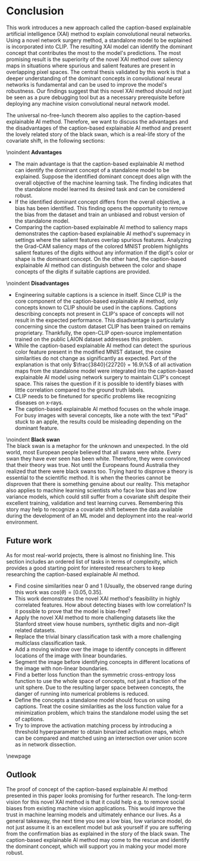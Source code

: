 # Conclusion
<!-- 
- not merely a summary of the main topics covered or a re-statement of your research problem, but a synthesis of key points
- Recap what you did. In about one paragraph recap what your research question was and how you tackled it. Highlight the big accomplishments. Spend another paragraph explaining the highlights of your results. These are the main results you want the reader to remember after they put down the paper, so ignore any small details.
- Finally, finish off with a sentence or two that wraps up your paper. I find this can often be the hardest part to write. You want the paper to feel finished after they read these. One way to do this, is to try and tie your research to the “real world.” 
-->
<!-- The conclusion of a conclusion should: Restate your topic and why it is important. Restate your thesis/claim. Address opposing viewpoints and explain why readers should align with your position. -->
<!-- Recap what you did. In about one paragraph recap what your research question was and how you tackled it.
Highlight the big accomplishments. Spend another paragraph explaining the highlights of your results. These are the main results you want the reader to remember after they put down the paper, so ignore any small details.
Conclude. Finally, finish off with a sentence or two that wraps up your paper. I find this can often be the hardest part to write. You want the paper to feel finished after they read these. One way to do this, is to try and tie your research to the “real world.” Can you somehow relate how your research is important outside of academia? Or, if your results leave you with a big question, finish with that. Put it out there for the reader to think about to.
Optional Before you conclude, if you don’t have a future work section, put in a paragraph detailing the questions you think arise from the work and where you think researchers need to be looking next. -->
This work introduces a new approach called the caption-based explainable artificial intelligence (XAI) method to explain convolutional neural networks. Using a novel network surgery method, a standalone model to be explained is incorporated into CLIP. The resulting XAI model can identify the dominant concept that contributes the most to the model's predictions. The most promising result is the superiority of the novel XAI method over saliency maps in situations where spurious and salient features are present in overlapping pixel spaces. The central thesis validated by this work is that a deeper understanding of the dominant concepts in convolutional neural networks is fundamental and can be used to improve the model's robustness. Our findings suggest that this novel XAI method should not just be seen as a pure debugging tool but as a necessary prerequisite before deploying any machine vision convolutional neural network model.

The universal no-free-lunch theorem also applies to the caption-based explainable AI method. Therefore, we want to discuss the advantages and the disadvantages of the caption-based explainable AI method and present the lovely related story of the black swan, which is a real-life story of the covariate shift, in the following sections:

\noindent
**Advantages**
	
- The main advantage is that the caption-based explainable AI method can identify the dominant concept of a standalone model to be explained. Suppose the identified dominant concept does align with the overall objective of the machine learning task. The finding indicates that the standalone model learned its desired task and can be considered robust.
- If the identified dominant concept differs from the overall objective, a bias has been identified. This finding opens the opportunity to remove the bias from the dataset and train an unbiased and robust version of the standalone model.
- Comparing the caption-based explainable AI method to saliency maps demonstrates the caption-based explainable AI method's supremacy in settings where the salient features overlap spurious features. Analyzing the Grad-CAM saliency maps of the colored MNIST problem highlights salient features of the digits without any information if the digit's color or shape is the dominant concept. On the other hand, the caption-based explainable AI method can distinguish between the color and shape concepts of the digits if suitable captions are provided.

\noindent
**Disadvantages**

- Engineering suitable captions is a science in itself. Since CLIP is the core component of the caption-based explainable AI method, only concepts known to CLIP should be used in the captions. Captions describing concepts not present in CLIP's space of concepts will not result in the expected performance. This disadvantage is particularly concerning since the custom dataset CLIP has been trained on remains proprietary. Thankfully, the open-CLIP open-source implementation trained on the public LAION dataset addresses this problem.
- While the caption-based explainable AI method can detect the spurious color feature present in the modified MNIST dataset, the cosine similarities do not change as significantly as expected. Part of the explanation is that only $\frac{3840}{22720} = 16.9\%$ of all activation maps from the standalone model were integrated into the caption-based explainable AI model using network surgery to maintain CLIP's concept space. This raises the question if it is possible to identify biases with little correlation compared to the ground truth labels.
- CLIP needs to be finetuned for specific problems like recognizing diseases on x-rays.
- The caption-based explainable AI method focuses on the whole image. For busy images with several concepts, like a note with the text "iPad" stuck to an apple, the results could be misleading depending on the dominant feature.

\noindent
**Black swan**  
The black swan is a metaphor for the unknown and unexpected. In the old world, most European people believed that all swans were white. Every swan they have ever seen has been white. Therefore, they were convinced that their theory was true. Not until the Europeans found Australia they realized that there were black swans too. Trying hard to disprove a theory is essential to the scientific method. It is when the theories cannot be disproven that there is something genuine about our reality. This metaphor also applies to machine learning scientists who face low bias and low variance models, which could still suffer from a covariate shift despite their excellent training, validation and test learning curves. Remembering this story may help to recognize a covariate shift between the data available during the development of an ML model and deployment into the real-world environment.

## Future work
<!-- The future work section is a place for you to explain to your readers where you think the results can lead you. What do you think are the next steps to take? What other questions do your results raise? Do you think certain paths seem to be more promising than others? -->
<!-- https://github.com/mlfoundations/open_clip/discussions/361 -->
As for most real-world projects, there is almost no finishing line. This section includes an ordered list of tasks in terms of complexity, which provides a good starting point for interested researchers to keep researching the caption-based explainable AI method.

- Find cosine similarities near 0 and 1 (Usually, the observed range during this work was $cos(\theta) = [0.05, 0.35]$.
- This work demonstrates the novel XAI method's feasibility in highly correlated features. How about detecting biases with low correlation? Is it possible to prove that the model is bias-free?
- Apply the novel XAI method to more challenging datasets like the Stanford street view house numbers, synthetic digits and non-digit related datasets.
- Replace the trivial binary classification task with a more challenging multiclass classification task.
- Add a moving window over the image to identify concepts in different locations of the image with linear boundaries.
- Segment the image before identifying concepts in different locations of the image with non-linear boundaries.
- Find a better loss function than the symmetric cross-entropy loss function to use the whole space of concepts, not just a fraction of the unit sphere. Due to the resulting larger space between concepts, the danger of running into numerical problems is reduced.
- Define the concepts a standalone model should focus on using captions. Treat the cosine similarities as the loss function value for a minimization problem, which trains the standalone model using the set of captions.
- Try to improve the activation matching process by introducing a threshold hyperparameter to obtain binarized activation maps, which can be compared and matched using an intersection over union score as in network dissection.

\newpage
## Outlook
<!-- The greatest deception men suffer is from their own opinions. Leonardo da Vinci -->
<!-- Make the last 1/2 sentences memorable. -->
The proof of concept of the caption-based explainable AI method presented in this paper looks promising for further research. The long-term vision for this novel XAI method is that it could help e.g. to remove social biases from existing machine vision applications. This would improve the trust in machine learning models and ultimately enhance our lives. As a general takeaway, the next time you see a low bias, low variance model, do not just assume it is an excellent model but ask yourself if you are suffering from the confirmation bias as explained in the story of the black swan. The caption-based explainable AI method may come to the rescue and identify the dominant concept, which will support you in making your model more robust.
